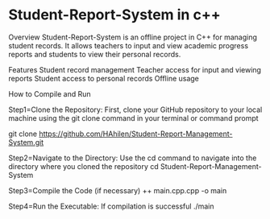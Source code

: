 # Student-Report-System in c++
Overview
Student-Report-System is an offline project in C++ for managing student records. It allows teachers to input and view academic progress reports and students to view their personal records.

Features
Student record management
Teacher access for input and viewing reports
Student access to personal records
Offline usage


How to Compile and Run

Step1=Clone the Repository: First, clone your GitHub repository to your local machine using the git clone command in your terminal or command prompt

git clone https://github.com/HAhilen/Student-Report-Management-System.git

Step2=Navigate to the Directory: Use the cd command to navigate into the directory where you cloned the repository
cd Student-Report-Management-System

Step3=Compile the Code (if necessary)
++ main.cpp.cpp -o main

Step4=Run the Executable: If compilation is successful
./main


